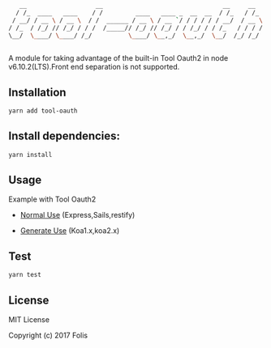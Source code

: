 ```bash
   __                   __                                 __     __  
  / /_  ____   ____    / /         ____   ____ _  __  __  / /_   / /_ 
 / __/ / __ \ / __ \  / /  ______ / __ \ / __ `/ / / / / / __/  / __ \
/ /_  / /_/ // /_/ / / /  /_____// /_/ // /_/ / / /_/ / / /_   / / / /
\__/  \____/ \____/ /_/          \____/ \__,_/  \__,_/  \__/  /_/ /_/ 
                                                                      
```

A module for taking advantage of the built-in Tool Oauth2 in node v6.10.2(LTS).Front end separation is not supported.

## Installation
```bash
yarn add tool-oauth
```

## Install dependencies:
```bash
yarn install
```

## Usage

Example with Tool Oauth2

* [Normal Use](./examples/normal.example.js) (Express,Sails,restify)

* [Generate Use](./examples/co.example.js) (Koa1.x,koa2.x)


## Test
```bash
yarn test
```

## License 

MIT License

Copyright (c) 2017 Folis
